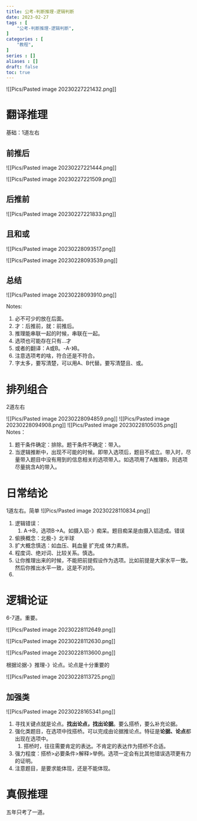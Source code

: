 ```yaml
---
title: 公考-判断推理-逻辑判断
date: 2023-02-27
tags : [
	"公考-判断推理-逻辑判断",
]
categories : [
	"教程",
]
series : []
aliases : []
draft: false
toc: true
---
```

![[Pics/Pasted image 20230227221432.png]]

# 翻译推理
基础：1道左右

## 前推后
![[Pics/Pasted image 20230227221444.png]]

![[Pics/Pasted image 20230227221509.png]]

## 后推前
![[Pics/Pasted image 20230227221833.png]]

## 且和或

![[Pics/Pasted image 20230228093517.png]]

![[Pics/Pasted image 20230228093539.png]]


## 总结

![[Pics/Pasted image 20230228093910.png]]

Notes:
1. 必不可少的放在后面。
2. 才：后推前，就：前推后。 
3. 推理能串联一起的时候，串联在一起。
4. 选项也可能存在只有...才
5. 或者的翻译：A或B。-A-》B。
7. 注意选项考的啥，符合还是不符合。
8. 字太多，要写清楚，可以用A、B代替。要写清楚且、或。

# 排列组合
2道左右

![[Pics/Pasted image 20230228094859.png]]
![[Pics/Pasted image 20230228094908.png]]
![[Pics/Pasted image 20230228105035.png]]
Notes：
1. 题干条件确定：排除。题干条件不确定：带入。
2. 当逻辑推断中，出现不可能的时候。即带入选项后，题目不成立。带入时，尽量带入题目中没有用到的信息相关的选项带入。如选项用了A推理B，则选项尽量挑含A的带入。

# 日常结论
1道左右。简单
![[Pics/Pasted image 20230228110834.png]]

1. 逻辑错误：
	1. A->B，选项B->A。如摄入铝-》痴呆。题目痴呆是由摄入铝造成。错误
2. 偷换概念：北极-》北半球
3. 扩大概念慎选：如血压、耗血量 扩充成 体力素质。
4. 程度词、绝对词、比较关系。慎选。 
5. 让你推理出来的时候，不能把前提假设作为选项。比如前提是大家水平一致。然后你推出水平一致，这是不对的。
6. 

# 逻辑论证
6-7道。重要。

![[Pics/Pasted image 20230228112649.png]]

![[Pics/Pasted image 20230228112630.png]]


![[Pics/Pasted image 20230228113600.png]]


根据论据-》推理-》论点。论点是十分重要的


![[Pics/Pasted image 20230228113725.png]]

## 加强类
![[Pics/Pasted image 20230228165341.png]]



1. 寻找关键点就是论点。**找出论点，找出论据**。要么搭桥，要么补充论据。
2. 强化类题目，在选项中找搭桥。可以完成由论据推论点。特征是**论据、论点**都出现在选项中。
	1. 搭桥时，往往需要肯定的表达。不肯定的表达作为搭桥不合适。
3. 强力程度：搭桥>必要条件>解释>举例。选项一定会有比其他错误选项更有力的证明。
4. 注意题目，是要求能体现，还是不能体现。


# 真假推理
五年只考了一道。
